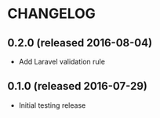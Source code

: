 # CHANGELOG

## 0.2.0 (released 2016-08-04)

- Add Laravel validation rule

## 0.1.0 (released 2016-07-29)

- Initial testing release
